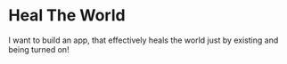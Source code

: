 # Heal The World
I want to build an app, that effectively heals the world just by existing and being turned on!
